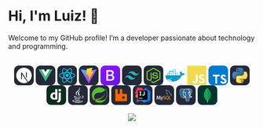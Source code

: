 # Hi, I'm Luiz! 👋

Welcome to my GitHub profile! I’m a developer passionate about technology and programming.

<div style="display: inline_block" align="center"><br>
  <img align="center" alt="NextJS" height="40" width="40" src="https://github.com/tandpfun/skill-icons/raw/main/icons/NextJS-Dark.svg">
  <img align="center" alt="Vue" height="40" width="40" src="https://github.com/tandpfun/skill-icons/raw/main/icons/VueJS-Dark.svg">
  <img align="center" alt="React" height="40" width="40" src="https://github.com/tandpfun/skill-icons/raw/main/icons/React-Dark.svg">
  <img align="center" alt="Vite" height="40" width="40" src="https://github.com/tandpfun/skill-icons/blob/main/icons/Vite-Dark.svg">
  <img align="center" alt="Bootstrap" height="40" width="40" src= "https://github.com/tandpfun/skill-icons/blob/main/icons/Bootstrap.svg">
  <img align="center" alt="Tailwind" height="40" width="40" src= "https://github.com/tandpfun/skill-icons/blob/main/icons/TailwindCSS-Dark.svg">
  <img align="center" alt="NodeJj" height="40" width="40" src= "https://github.com/tandpfun/skill-icons/raw/main/icons/NodeJS-Dark.svg">
  <img align="center" alt="Docker" height="40" width="40" src="https://raw.githubusercontent.com/devicons/devicon/master/icons/docker/docker-plain.svg">
  <img align="center" alt="JavaScript" height="40" width="40" src="https://raw.githubusercontent.com/devicons/devicon/master/icons/javascript/javascript-plain.svg">
  <img align="center" alt="TypeScript" height="40" width="40" src="https://github.com/tandpfun/skill-icons/raw/main/icons/TypeScript.svg">
  <img align="center" alt="Python" height="40" width="40" src="https://github.com/tandpfun/skill-icons/raw/main/icons/Python-Dark.svg">
  <img align="center" alt="Django" height="40" width="40" src="https://github.com/tandpfun/skill-icons/raw/main/icons/Django.svg">
  <img align="center" alt="Java" height="40" width="40" src="https://github.com/tandpfun/skill-icons/raw/main/icons/Java-Dark.svg">
  <img align="center" alt="Sprinframework" height="40" width="40" src="https://github.com/tandpfun/skill-icons/raw/main/icons/Spring-Dark.svg">
  <img align="center" alt="RabbitMQ" height="40" width="40" src="https://github.com/tandpfun/skill-icons/blob/main/icons/RabbitMQ-Dark.svg">
  <img align="center" alt="Python" height="40" width="40" src="https://github.com/tandpfun/skill-icons/blob/main/icons/Idea-Dark.svg">
  <img align="center" alt="MySQL" height="40" width="40" src="https://github.com/tandpfun/skill-icons/raw/main/icons/MySQL-Dark.svg">
  <img align="center" alt="PostgreSQL" height="40" width="40" src="https://github.com/tandpfun/skill-icons/raw/main/icons/PostgreSQL-Dark.svg">
  <img align="center" alt="MongoDB" height="40" width="40" src="https://github.com/tandpfun/skill-icons/raw/main/icons/MongoDB.svg">
</div>

<div style="display: inline_block" align="center"><br>
  <a href="https://www.linkedin.com/in/luiz-gasparetto-25a158257/"><img src="https://img.shields.io/badge/-LinkedIn-%230077B5?style=for-the-badge&logo=linkedin&logoColor=white"></a> 
</div>
